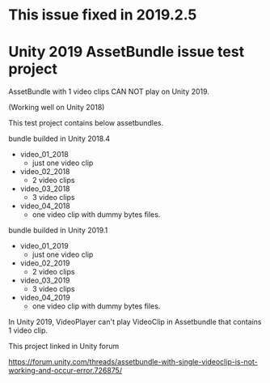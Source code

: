 # This issue fixed in 2019.2.5

# Unity 2019 AssetBundle issue test project

AssetBundle with 1 video clips CAN NOT play on Unity 2019.

(Working well on Unity 2018)

This test project contains below assetbundles.

bundle builded in Unity 2018.4

- video_01_2018
  - just one video clip
- video_02_2018
  - 2 video clips
- video_03_2018
  - 3 video clips
- video_04_2018
  - one video clip with dummy bytes files.

bundle builded in Unity 2019.1

- video_01_2019
   - just one video clip
- video_02_2019
   - 2 video clips
- video_03_2019
   - 3 video clips
- video_04_2019
   - one video clip with dummy bytes files.

In Unity 2019, VideoPlayer can't play VideoClip in Assetbundle that contains 1 video clip.

This project linked in Unity forum

https://forum.unity.com/threads/assetbundle-with-single-videoclip-is-not-working-and-occur-error.726875/
